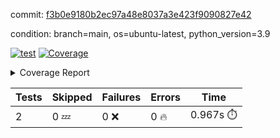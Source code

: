 commit: [f3b0e9180b2ec97a48e8037a3e423f9090827e42](https://github.com/rcmdnk/s3-reader/tree/f3b0e9180b2ec97a48e8037a3e423f9090827e42)

condition: branch=main, os=ubuntu-latest, python_version=3.9

[![test](https://github.com/rcmdnk/s3-reader/actions/workflows/test.yml/badge.svg)](https://github.com/rcmdnk/s3-reader/actions/runs/10039138817)
<a href="https://github.com/rcmdnk/s3-reader/blob/f3b0e9180b2ec97a48e8037a3e423f9090827e42/README.md"><img alt="Coverage" src="https://img.shields.io/badge/Coverage-36%25-red.svg" /></a><details><summary>Coverage Report </summary><table><tr><th>File</th><th>Stmts</th><th>Miss</th><th>Cover</th><th>Missing</th></tr><tbody><tr><td colspan="5"><b>src/s3_reader</b></td></tr><tr><td>&nbsp; &nbsp;<a href="https://github.com/rcmdnk/s3-reader/blob/f3b0e9180b2ec97a48e8037a3e423f9090827e42/src/s3_reader/file.py">file.py</a></td><td>89</td><td>60</td><td>33%</td><td><a href="https://github.com/rcmdnk/s3-reader/blob/f3b0e9180b2ec97a48e8037a3e423f9090827e42/src/s3_reader/file.py#L59-L62">59&ndash;62</a>, <a href="https://github.com/rcmdnk/s3-reader/blob/f3b0e9180b2ec97a48e8037a3e423f9090827e42/src/s3_reader/file.py#L65">65</a>, <a href="https://github.com/rcmdnk/s3-reader/blob/f3b0e9180b2ec97a48e8037a3e423f9090827e42/src/s3_reader/file.py#L68-L75">68&ndash;75</a>, <a href="https://github.com/rcmdnk/s3-reader/blob/f3b0e9180b2ec97a48e8037a3e423f9090827e42/src/s3_reader/file.py#L78-L80">78&ndash;80</a>, <a href="https://github.com/rcmdnk/s3-reader/blob/f3b0e9180b2ec97a48e8037a3e423f9090827e42/src/s3_reader/file.py#L84-L90">84&ndash;90</a>, <a href="https://github.com/rcmdnk/s3-reader/blob/f3b0e9180b2ec97a48e8037a3e423f9090827e42/src/s3_reader/file.py#L94-L98">94&ndash;98</a>, <a href="https://github.com/rcmdnk/s3-reader/blob/f3b0e9180b2ec97a48e8037a3e423f9090827e42/src/s3_reader/file.py#L103-L148">103&ndash;148</a>, <a href="https://github.com/rcmdnk/s3-reader/blob/f3b0e9180b2ec97a48e8037a3e423f9090827e42/src/s3_reader/file.py#L151-L165">151&ndash;165</a></td></tr><tr><td><b>TOTAL</b></td><td><b>94</b></td><td><b>60</b></td><td><b>36%</b></td><td>&nbsp;</td></tr></tbody></table></details>

| Tests | Skipped | Failures | Errors | Time |
| ----- | ------- | -------- | -------- | ------------------ |
| 2 | 0 :zzz: | 0 :x: | 0 :fire: | 0.967s :stopwatch: |

